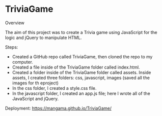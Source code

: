 # TriviaGame

Overview

 The aim of this project was to create a Trivia game using JavaScript for the logic and jQuery to manipulate HTML. 


Steps: 

- Created a GitHub repo called TriviaGame, then cloned the repo to my computer.
- Created a file inside of the TriviaGame folder called index.html. 
- Created a folder inside of the TriviaGame folder called assets. Inside assets, I created three folders: css, javascript, images (saved all the images for th eproject)
- In the css folder, I created a style.css file.
- In the javascript folder, I created an app.js file; here I wrote all of the JavaScript and jQuery.


Deployment: https://mangama.github.io/TriviaGame/